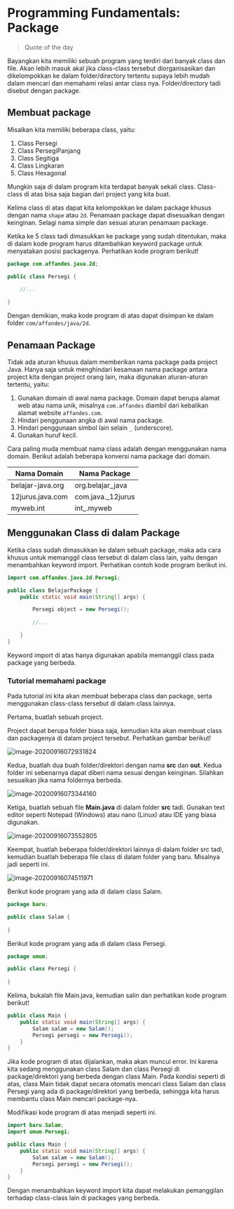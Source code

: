 # Programming Fundamentals: Package

> Quote of the day

Bayangkan kita memiliki sebuah program yang terdiri dari banyak class dan file. Akan lebih masuk akal jika class-class tersebut diorganisasikan dan dikelompokkan ke dalam folder/directory tertentu supaya lebih mudah dalam mencari dan memahami relasi antar class nya. Folder/directory tadi disebut dengan package.

## Membuat package

Misalkan kita memiliki beberapa class, yaitu:

1. Class Persegi
2. Class PersegiPanjang
3. Class Segitiga
4. Class Lingkaran
5. Class Hexagonal

Mungkin saja di dalam program kita terdapat banyak sekali class. Class-class di atas bisa saja bagian dari project yang kita buat. 

Kelima class di atas dapat kita kelompokkan ke dalam package khusus dengan nama `shape` atau `2d`. Penamaan package dapat disesuaikan dengan keinginan. Selagi nama simple dan sesuai aturan penamaan package.

Ketika ke 5 class tadi dimasukkan ke package yang sudah ditentukan, maka di dalam kode program harus ditambahkan keyword package untuk menyatakan posisi packagenya. Perhatikan kode program berikut!

```java
package com.affandes.java.2d;

public class Persegi {

    //...
    
}

```

Dengan demikian, maka kode program di atas dapat disimpan ke dalam folder `com/affandes/java/2d`. 

## Penamaan Package

Tidak ada aturan khusus dalam memberikan nama package pada project Java. Hanya saja untuk menghindari kesamaan nama package antara project kita dengan project orang lain, maka digunakan aturan-aturan tertentu, yaitu:

1. Gunakan domain di awal nama package. Domain dapat berupa alamat web atau nama unik, misalnya `com.affandes` diambil dari kebalikan alamat website `affandes.com`. 
2. Hindari penggunaan angka di awal nama package.
3. Hindari penggunaan simbol lain selain `_` (underscore).
4. Gunakan huruf kecil.

Cara paling muda membuat nama class adalah dengan menggunakan nama domain. Berikut adalah beberapa konversi nama package dari domain.

| Nama Domain      | Nama Package      |
| ---------------- | ----------------- |
| belajar-java.org | org.belajar_java  |
| 12jurus.java.com | com.java._12jurus |
| myweb.int        | int_.myweb        |

## Menggunakan Class di dalam Package

Ketika class sudah dimasukkan ke dalam sebuah package, maka ada cara khusus untuk memanggil class tersebut di dalam class lain, yaitu dengan menambahkan keyword import. Perhatikan contoh kode program berikut ini.

```java
import com.affandes.java.2d.Persegi;

public class BelajarPackage {
    public static void main(String[] args) {

        Persegi object = new Persegi();
        
        //...

    }
}
```

Keyword import di atas hanya digunakan apabila memanggil class pada package yang berbeda.

### Tutorial memahami package

Pada tutorial ini kita akan membuat beberapa class dan package, serta menggunakan class-class tersebut di dalam class lainnya.

Pertama, buatlah sebuah project. 

Project dapat berupa folder biasa saja, kemudian kita akan membuat class dan packagenya di dalam project tersebut. Perhatikan gambar berikut!

![image-20200916072931824](https://raw.githubusercontent.com/tifsuska/pemrograman-fundamental-java/master/assets/image-20200916072931824.png)

Kedua, buatlah dua buah folder/direktori dengan nama **src** dan **out**. Kedua folder ini sebenarnya dapat diberi nama sesuai dengan keinginan. Silahkan sesuaikan jika nama foldernya berbeda.

![image-20200916073344160](https://raw.githubusercontent.com/tifsuska/pemrograman-fundamental-java/master/assets/image-20200916073344160.png)

Ketiga, buatlah sebuah file **Main.java** di dalam folder **src** tadi. Gunakan text editor seperti Notepad (Windows) atau nano (Linux) atau IDE yang biasa digunakan. 

![image-20200916073552805](https://raw.githubusercontent.com/tifsuska/pemrograman-fundamental-java/master/assets/image-20200916073552805.png)

Keempat, buatlah beberapa folder/direktori lainnya di dalam folder src tadi, kemudian buatlah beberapa file class di dalam folder yang baru. Misalnya jadi seperti ini.

![image-20200916074511971](https://raw.githubusercontent.com/tifsuska/pemrograman-fundamental-java/master/assets/image-20200916074511971.png)

Berikut kode program yang ada di dalam class Salam.

```java
package baru;

public class Salam {
  
}
```

Berikut kode program yang ada di dalam class Persegi.

```java
package umum;

public class Persegi {
    
}
```



Kelima, bukalah file Main.java, kemudian salin dan perhatikan kode program berikut!

```java
public class Main {
    public static void main(String[] args) {
        Salam salam = new Salam();
        Persegi persegi = new Persegi();
    }
}
```

Jika kode program di atas dijalankan, maka akan muncul error. Ini karena kita sedang  menggunakan class Salam dan class Persegi di package/direktori yang berbeda dengan class Main. Pada kondisi seperti di atas, class Main tidak dapat secara otomatis mencari class Salam dan class Persegi yang ada di package/direktori yang berbeda, sehingga kita harus membantu class Main mencari package-nya.

Modifikasi kode program di atas menjadi seperti ini.

```java
import baru.Salam;
import umum.Persegi;

public class Main {
    public static void main(String[] args) {
        Salam salam = new Salam();
        Persegi persegi = new Persegi();
    }
}
```

Dengan menambahkan keyword import kita dapat melakukan pemanggilan terhadap class-class lain di packages yang berbeda.